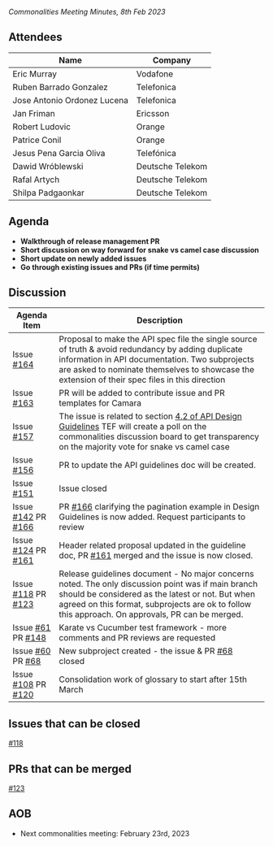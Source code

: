 *Commonalities Meeting Minutes, 8th Feb 2023*

## Attendees

| Name | Company |
| ---- | ------- |
| Eric Murray | Vodafone |
| Ruben Barrado Gonzalez | Telefonica |
| Jose Antonio Ordonez Lucena | Telefonica |
| Jan Friman | Ericsson |
| Robert Ludovic | Orange |
| Patrice Conil | Orange |
| Jesus Pena Garcia Oliva | Telefónica |
| Dawid Wróblewski | Deutsche Telekom |
| Rafal Artych | Deutsche Telekom |
| Shilpa Padgaonkar | Deutsche Telekom |

## Agenda

* **Walkthrough of release management PR**
* **Short discussion on way forward for snake vs camel case discussion**
* **Short update on newly added issues**
* **Go through existing issues and PRs (if time permits)**

## Discussion

| Agenda Item | Description |
| ----------- | ----------- |
| Issue [#164](https://github.com/camaraproject/WorkingGroups/issues/164) | Proposal to make the API spec file the single source of truth & avoid redundancy by adding duplicate information in API documentation. Two subprojects are asked to nominate themselves to showcase the extension of their spec files in this direction |
| Issue [#163](https://github.com/camaraproject/WorkingGroups/issues/163) | PR will be added to contribute issue and PR templates for Camara |
| Issue [#157](https://github.com/camaraproject/WorkingGroups/issues/157) | The issue is related to section [4.2 of API Design Guidelines](https://github.com/camaraproject/WorkingGroups/blob/main/Commonalities/documentation/API-design-guidelines.md#42-inputoutput-resource-definition) TEF will create a poll on the commonalities discussion board to get transparency on the majority vote for snake vs camel case |
| Issue [#156](https://github.com/camaraproject/WorkingGroups/issues/156) | PR to update the API guidelines doc will be created. |
| Issue [#151](https://github.com/camaraproject/WorkingGroups/issues/151) | Issue closed |
| Issue [#142](https://github.com/camaraproject/WorkingGroups/issues/142)  PR [#166](https://github.com/camaraproject/WorkingGroups/pull/166)| PR [#166](https://github.com/camaraproject/WorkingGroups/pull/166) clarifying the pagination example in Design Guidelines is now added. Request participants to review |
| Issue [#124](https://github.com/camaraproject/WorkingGroups/issues/124) PR [#161](https://github.com/camaraproject/WorkingGroups/pull/161)| Header related proposal updated in the guideline doc, PR [#161](https://github.com/camaraproject/WorkingGroups/pull/161) merged and the issue is now closed. |
| Issue [#118](https://github.com/camaraproject/WorkingGroups/issues/118) PR [#123](https://github.com/camaraproject/WorkingGroups/pull/123) | Release guidelines document - No major concerns noted. The only discussion point was if main branch should be considered as the latest or not. But when agreed on this format, subprojects are ok to follow this approach. On approvals, PR can be merged. |
| Issue [#61](https://github.com/camaraproject/WorkingGroups/issues/61) PR [#148](https://github.com/camaraproject/WorkingGroups/pull/148) | Karate vs Cucumber test framework - more comments and PR reviews are requested |
| Issue [#60](https://github.com/camaraproject/WorkingGroups/issues/60) PR [#68](https://github.com/camaraproject/WorkingGroups/pull/68) | New subproject created - the issue & PR [#68](https://github.com/camaraproject/WorkingGroups/pull/68) closed |
| Issue [#108](https://github.com/camaraproject/WorkingGroups/issues/108) PR [#120](https://github.com/camaraproject/WorkingGroups/pull/120) | Consolidation work of glossary to start after 15th March |

## Issues that can be closed

[#118](https://github.com/camaraproject/WorkingGroups/issues/118)

## PRs that can be merged

[#123](https://github.com/camaraproject/WorkingGroups/pull/123)

## AOB

* Next commonalities meeting: February 23rd, 2023
